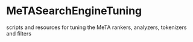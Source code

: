 # MeTASearchEngineTuning
scripts and resources for tuning the MeTA rankers, analyzers, tokenizers and filters
